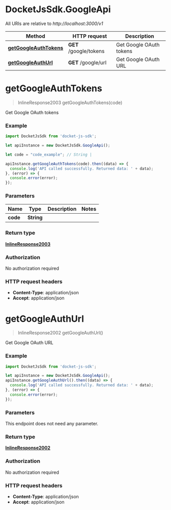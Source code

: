 # DocketJsSdk.GoogleApi

All URIs are relative to *http://localhost:3000/v1*

Method | HTTP request | Description
------------- | ------------- | -------------
[**getGoogleAuthTokens**](GoogleApi.md#getGoogleAuthTokens) | **GET** /google/tokens | Get Google OAuth tokens
[**getGoogleAuthUrl**](GoogleApi.md#getGoogleAuthUrl) | **GET** /google/url | Get Google OAuth URL


<a name="getGoogleAuthTokens"></a>
# **getGoogleAuthTokens**
> InlineResponse2003 getGoogleAuthTokens(code)

Get Google OAuth tokens



### Example
```javascript
import DocketJsSdk from 'docket-js-sdk';

let apiInstance = new DocketJsSdk.GoogleApi();

let code = "code_example"; // String | 

apiInstance.getGoogleAuthTokens(code).then((data) => {
  console.log('API called successfully. Returned data: ' + data);
}, (error) => {
  console.error(error);
});

```

### Parameters

Name | Type | Description  | Notes
------------- | ------------- | ------------- | -------------
 **code** | **String**|  | 

### Return type

[**InlineResponse2003**](InlineResponse2003.md)

### Authorization

No authorization required

### HTTP request headers

 - **Content-Type**: application/json
 - **Accept**: application/json

<a name="getGoogleAuthUrl"></a>
# **getGoogleAuthUrl**
> InlineResponse2002 getGoogleAuthUrl()

Get Google OAuth URL



### Example
```javascript
import DocketJsSdk from 'docket-js-sdk';

let apiInstance = new DocketJsSdk.GoogleApi();
apiInstance.getGoogleAuthUrl().then((data) => {
  console.log('API called successfully. Returned data: ' + data);
}, (error) => {
  console.error(error);
});

```

### Parameters
This endpoint does not need any parameter.

### Return type

[**InlineResponse2002**](InlineResponse2002.md)

### Authorization

No authorization required

### HTTP request headers

 - **Content-Type**: application/json
 - **Accept**: application/json

